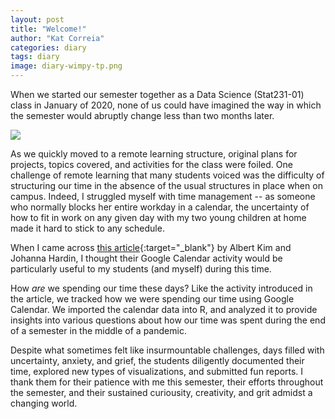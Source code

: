 ```yaml
---
layout: post
title: "Welcome!"
author: "Kat Correia"
categories: diary
tags: diary
image: diary-wimpy-tp.png
---
```


When we started our semester together as a Data Science (Stat231-01) class in January of 2020, none of us could have imagined the way in which the semester would abruptly change less than two months later.

<img src="{{ site.github.url }}/assets/img/covid-email.png">

As we quickly moved to a remote learning structure, original plans for projects, topics covered, and activities for the class were foiled.  One challenge of remote learning that many students voiced was the difficulty of structuring our time in the absence of the usual structures in place when on campus.  Indeed, I struggled myself with time management -- as someone who normally blocks her entire workday in a calendar, the uncertainty of how to fit in work on any given day with my two young children at home made it hard to stick to any schedule.  

When I came across [this article](https://arxiv.org/pdf/2002.11767.pdf 'Playing the whole game”: A data collection and analysis exercise with Google Calendar'){:target="_blank"} by Albert Kim and Johanna Hardin, I thought their Google Calendar activity would be particularly useful to my students (and myself) during this time. 

How <i> are </i> we spending our time these days?  Like the activity introduced in the article, we tracked how we were spending our time using Google Calendar.  We imported the calendar data into R, and analyzed it to provide insights into various questions about how our time was spent during the end of a semester in the middle of a pandemic.

Despite what sometimes felt like insurmountable challenges, days filled with uncertainty, anxiety, and grief, the students diligently documented their time, explored new types of visualizations, and submitted fun reports.  I thank them for their patience with me this semester, their efforts throughout the semester, and their sustained curiousity, creativity, and grit admidst a changing world.



